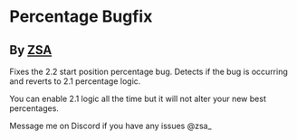 # Percentage Bugfix

## By [ZSA](user:6311498)

Fixes the 2.2 start position percentage bug. Detects if the bug is occurring and reverts to 2.1 percentage logic.

You can enable 2.1 logic all the time but it will not alter your new best percentages.

Message me on Discord if you have any issues <cj>@zsa\_</c>
